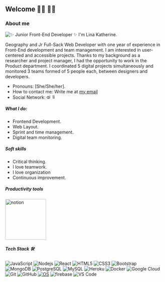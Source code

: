 ## Welcome 👋🏼 👋🏼 
                                                               
### About me 

![✨ Junior Front-End Developer ✨](https://blush.design/api/download?shareUri=Kxta4yzv4&w=100&h=100&fm=png) I'm Lina Katherine.

Geography and Jr Full-Sack Web Developer with one year of experience in Front-End development and team management. I am interested in user-centered and accessible projects. Thanks to my background as a researcher and project manager, I had the opportunity to work in the Product department. I coordinated 5 digital projects simultaneously and monitored 3 teams formed of 5 people each, between designers and developers.

 
- Pronouns: [She/She/her].
- How to contact me: Write me at [my email](linak.larrea@gmail.com)
- Social Network: [<img src='https://cdn.jsdelivr.net/npm/simple-icons@3.0.1/icons/github.svg' alt='github' height='15'>](https://github.com/Likaro-nav)
[<img src='https://cdn.jsdelivr.net/npm/simple-icons@3.0.1/icons/linkedin.svg' alt='linkedin' height='15'>](https://www.linkedin.com/in/linaklarrearod//) 

##### What I do:
- Frontend Development.
- Web Layout.
- Sprint and time management.
- Digital team monitoring.  

##### Soft skills
- Critical thinking. 
- I love teamwork.
- I love organization 
- Continuous improvement. 

##### Productivity tools
<img src="https://miro.medium.com/max/450/0*sAnt5dX9cGTI9ltl" alt="notion" height='130'/>

##### Tech Stack 🛠
![JavaScript](https://img.shields.io/badge/-JavaScript-black?style=flat-square&logo=javascript)
![Nodejs](https://img.shields.io/badge/-Nodejs-black?style=flat-square&logo=Node.js)
![React](https://img.shields.io/badge/-React-black?style=flat-square&logo=react)
![HTML5](https://img.shields.io/badge/-HTML5-E34F26?style=flat-square&logo=html5&logoColor=white)
![CSS3](https://img.shields.io/badge/-CSS3-1572B6?style=flat-square&logo=css3)
![Bootstrap](https://img.shields.io/badge/-Bootstrap-563D7C?style=flat-square&logo=bootstrap)
![MongoDB](https://img.shields.io/badge/-MongoDB-black?style=flat-square&logo=mongodb)
![PostgreSQL](https://img.shields.io/badge/-PostgreSQL-336791?style=flat-square&logo=postgresql)
![MySQL](https://img.shields.io/badge/-MySQL-black?style=flat-square&logo=mysql)
![Heroku](https://img.shields.io/badge/-Heroku-430098?style=flat-square&logo=heroku)
![Docker](https://img.shields.io/badge/-Docker-black?style=flat-square&logo=docker)
![Google Cloud](https://img.shields.io/badge/Google%20Cloud-black?style=flat-square&logo=google-cloud)
![Git](https://img.shields.io/badge/-Git-black?style=flat-square&logo=git)
![GitHub](https://img.shields.io/badge/-GitHub-181717?style=flat-square&logo=github)
[![OS](https://img.shields.io/badge/OS-Linux-informational?style=flat-square&logo=linux&logoColor=white)](https://en.wikipedia.org/wiki/Linux)
![firebase](https://img.shields.io/badge/_-firebase-292e33?style=flat-square&logo=firebase&logoColor=fff)
![VS Code](https://img.shields.io/badge/-VSCode-%23007ACC?style=flat-square&logo=visual-studio-code) 


<!--
## Diseño
Aprendiendo a desenvolverme en 
<img src="https://img.shields.io/badge/figma%20-%23F24E1E.svg?&style=for-the-badge&logo=figma&logoColor=white" alf/> -->

<!--
Here are some ideas to get you started:

- 🔭 I’m currently working on ...
- 🌱 I’m currently learning ...
- 👯 I’m looking to collaborate on ...
- 🤔 I’m looking for help with ...
- 💬 Ask me about ...
- 📫 How to reach me: ...
- 😄 Pronouns: ...
- ⚡ Fun fact: ...
-->
